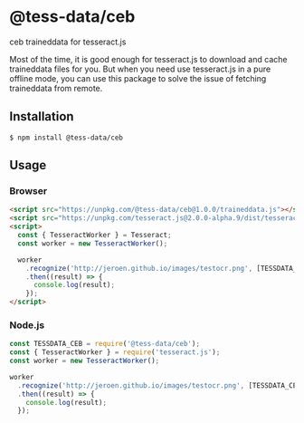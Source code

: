 # @tess-data/ceb

ceb traineddata for tesseract.js

Most of the time, it is good enough for tesseract.js to download and cache traineddata files for you.
But when you need use tesseract.js in a pure offline mode, you can use this package to solve the issue of fetching traineddata from remote.

## Installation

```
$ npm install @tess-data/ceb
```

## Usage

### Browser

```html
<script src="https://unpkg.com/@tess-data/ceb@1.0.0/traineddata.js"></script>
<script src="https://unpkg.com/tesseract.js@2.0.0-alpha.9/dist/tesseract.min.js"></script>
<script>
  const { TesseractWorker } = Tesseract;
  const worker = new TesseractWorker();

  worker
    .recognize('http://jeroen.github.io/images/testocr.png', [TESSDATA_CEB])
    .then((result) => {
      console.log(result);
    });
</script>
```

### Node.js

```javascript
const TESSDATA_CEB = require('@tess-data/ceb');
const { TesseractWorker } = require('tesseract.js');
const worker = new TesseractWorker();

worker
  .recognize('http://jeroen.github.io/images/testocr.png', [TESSDATA_CEB])
  .then((result) => {
    console.log(result);
  });
```
